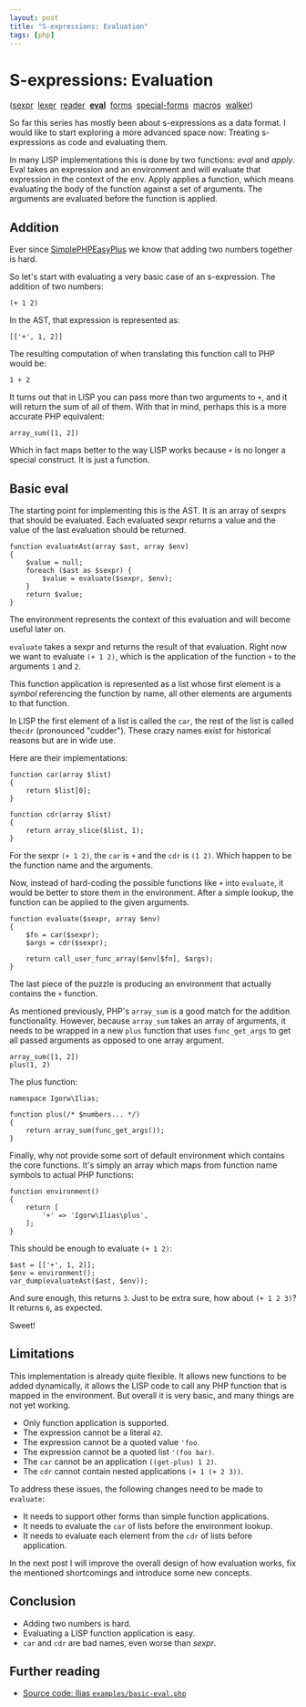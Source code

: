 ```yaml
---
layout: post
title: "S-expressions: Evaluation"
tags: [php]
---
```


# S-expressions: Evaluation

([sexpr](/2012/12/06/sexpr.html)
&nbsp;[lexer](/2012/12/07/sexpr-lexer.html)
&nbsp;[reader](/2012/12/08/sexpr-reader.html)
&nbsp;[**eval**](/2012/12/12/sexpr-eval.html)
&nbsp;[forms](/2012/12/13/sexpr-forms.html)
&nbsp;[special-forms](/2012/12/14/sexpr-special-forms.html)
&nbsp;[macros](/2012/12/29/sexpr-macros.html)
&nbsp;[walker](/2012/12/30/sexpr-walker.html))

So far this series has mostly been about s-expressions as a data format. I
would like to start exploring a more advanced space now: Treating
s-expressions as code and evaluating them.

In many LISP implementations this is done by two functions: *eval* and
*apply*. Eval takes an expression and an environment and will evaluate that
expression in the context of the env. Apply applies a function, which means
evaluating the body of the function against a set of arguments. The arguments
are evaluated before the function is applied.

## Addition

Ever since [SimplePHPEasyPlus](https://github.com/Herzult/SimplePHPEasyPlus)
we know that adding two numbers together is hard.

So let's start with evaluating a very basic case of an s-expression. The
addition of two numbers:

    (+ 1 2)

In the AST, that expression is represented as:

    [['+', 1, 2]]

The resulting computation of when translating this function call to PHP would
be:

    1 + 2

It turns out that in LISP you can pass more than two arguments to `+`, and it
will return the sum of all of them. With that in mind, perhaps this is a more
accurate PHP equivalent:

    array_sum([1, 2])

Which in fact maps better to the way LISP works because `+` is no longer a
special construct. It is just a function.

## Basic eval

The starting point for implementing this is the AST. It is an array of sexprs
that should be evaluated. Each evaluated sexpr returns a value and the value
of the last evaluation should be returned.

    function evaluateAst(array $ast, array $env)
    {
        $value = null;
        foreach ($ast as $sexpr) {
            $value = evaluate($sexpr, $env);
        }
        return $value;
    }

The environment represents the context of this evaluation and will become
useful later on.

`evaluate` takes a sexpr and returns the result of that evaluation. Right now
we want to evaluate `(+ 1 2)`, which is the application of the function `+` to
the arguments `1` and `2`.

This function application is represented as a list whose first element is a
*symbol* referencing the function by name, all other elements are arguments to
that function.

In LISP the first element of a list is called the `car`, the rest of the list
is called  the`cdr` (pronounced "cudder"). These crazy names exist for
historical reasons but are in wide use.

Here are their implementations:

    function car(array $list)
    {
        return $list[0];
    }

    function cdr(array $list)
    {
        return array_slice($list, 1);
    }

For the sexpr `(+ 1 2)`, the `car` is `+` and the `cdr` is `(1 2)`. Which
happen to be the function name and the arguments.

Now, instead of hard-coding the possible functions like `+` into `evaluate`,
it would be better to store them in the environment. After a simple lookup,
the function can be applied to the given arguments.

    function evaluate($sexpr, array $env)
    {
        $fn = car($sexpr);
        $args = cdr($sexpr);

        return call_user_func_array($env[$fn], $args);
    }

The last piece of the puzzle is producing an environment that actually
contains the `+` function.

As mentioned previously, PHP's `array_sum` is a good match for the addition
functionality. However, because `array_sum` takes an array of arguments, it
needs to be wrapped in a new `plus` function that uses `func_get_args` to get
all passed arguments as opposed to one array argument.

    array_sum([1, 2])
    plus(1, 2)

The plus function:

    namespace Igorw\Ilias;

    function plus(/* $numbers... */)
    {
        return array_sum(func_get_args());
    }

Finally, why not provide some sort of default environment which contains the
core functions. It's simply an array which maps from function name symbols to
actual PHP functions:

    function environment()
    {
        return [
            '+' => 'Igorw\Ilias\plus',
        ];
    }

This should be enough to evaluate `(+ 1 2)`:

    $ast = [['+', 1, 2]];
    $env = environment();
    var_dump(evaluateAst($ast, $env));

And sure enough, this returns `3`. Just to be extra sure, how about
`(+ 1 2 3)`? It returns `6`, as expected.

Sweet!

## Limitations

This implementation is already quite flexible. It allows new functions to be
added dynamically, it allows the LISP code to call any PHP function that is
mapped in the environment. But overall it is very basic, and many things are
not yet working.

* Only function application is supported.
* The expression cannot be a literal `42`.
* The expression cannot be a quoted value `'foo`.
* The expression cannot be a quoted list `'(foo bar)`.
* The `car` cannot be an application `((get-plus) 1 2)`.
* The `cdr` cannot contain nested applications `(+ 1 (+ 2 3))`.

To address these issues, the following changes need to be made to `evaluate`:

* It needs to support other forms than simple function applications.
* It needs to evaluate the `car` of lists before the environment lookup.
* It needs to evaluate each element from the `cdr` of lists before application.

In the next post I will improve the overall design of how evaluation works,
fix the mentioned shortcomings and introduce some new concepts.

## Conclusion

* Adding two numbers is hard.
* Evaluating a LISP function application is easy.
* `car` and `cdr` are bad names, even worse than *sexpr*.

## Further reading

* [Source code: Ilias `examples/basic-eval.php`](https://github.com/igorw/ilias/blob/master/examples/basic-eval.php)
